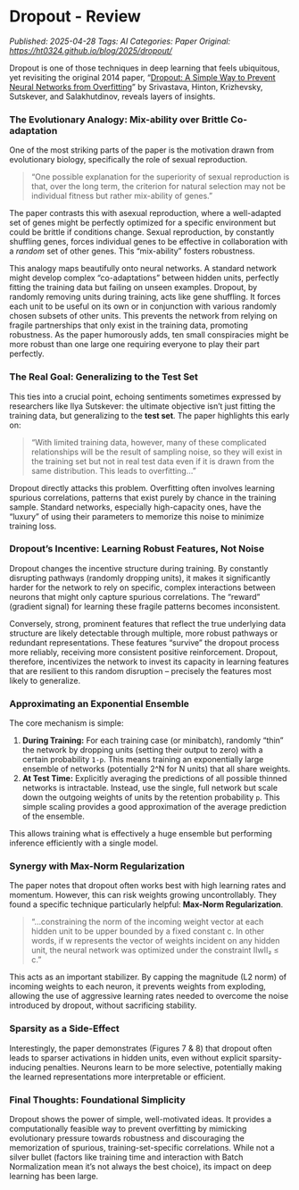 # Dropout - Review
_Published: 2025-04-28_
_Tags: AI_
_Categories: Paper_
_Original: https://ht0324.github.io/blog/2025/dropout/_

<p>Dropout is one of those techniques in deep learning that feels ubiquitous, yet revisiting the original 2014 paper, “<a href="https://jmlr.org/papers/v15/srivastava14a.html">Dropout: A Simple Way to Prevent Neural Networks from Overfitting</a>” by Srivastava, Hinton, Krizhevsky, Sutskever, and Salakhutdinov, reveals layers of insights.</p>

<h3 id="the-evolutionary-analogy-mix-ability-over-brittle-co-adaptation">The Evolutionary Analogy: Mix-ability over Brittle Co-adaptation</h3>

<p>One of the most striking parts of the paper is the motivation drawn from evolutionary biology, specifically the role of sexual reproduction.</p>

<blockquote>
  <p>“One possible explanation for the superiority of sexual reproduction is that, over the long term, the criterion for natural selection may not be individual fitness but rather mix-ability of genes.”</p>
</blockquote>

<p>The paper contrasts this with asexual reproduction, where a well-adapted set of genes might be perfectly optimized for a specific environment but could be brittle if conditions change. Sexual reproduction, by constantly shuffling genes, forces individual genes to be effective in collaboration with a <em>random</em> set of other genes. This “mix-ability” fosters robustness.</p>

<p>This analogy maps beautifully onto neural networks. A standard network might develop complex “co-adaptations” between hidden units, perfectly fitting the training data but failing on unseen examples. Dropout, by randomly removing units during training, acts like gene shuffling. It forces each unit to be useful on its own or in conjunction with various randomly chosen subsets of other units. This prevents the network from relying on fragile partnerships that only exist in the training data, promoting robustness. As the paper humorously adds, ten small conspiracies might be more robust than one large one requiring everyone to play their part perfectly.</p>

<h3 id="the-real-goal-generalizing-to-the-test-set">The Real Goal: Generalizing to the Test Set</h3>

<p>This ties into a crucial point, echoing sentiments sometimes expressed by researchers like Ilya Sutskever: the ultimate objective isn’t just fitting the training data, but generalizing to the <strong>test set</strong>. The paper highlights this early on:</p>

<blockquote>
  <p>“With limited training data, however, many of these complicated relationships will be the result of sampling noise, so they will exist in the training set but not in real test data even if it is drawn from the same distribution. This leads to overfitting…”</p>
</blockquote>

<p>Dropout directly attacks this problem. Overfitting often involves learning spurious correlations, patterns that exist purely by chance in the training sample. Standard networks, especially high-capacity ones, have the “luxury” of using their parameters to memorize this noise to minimize training loss.</p>

<h3 id="dropouts-incentive-learning-robust-features-not-noise">Dropout’s Incentive: Learning Robust Features, Not Noise</h3>

<p>Dropout changes the incentive structure during training. By constantly disrupting pathways (randomly dropping units), it makes it significantly harder for the network to rely on specific, complex interactions between neurons that might only capture spurious correlations. The “reward” (gradient signal) for learning these fragile patterns becomes inconsistent.</p>

<p>Conversely, strong, prominent features that reflect the true underlying data structure are likely detectable through multiple, more robust pathways or redundant representations. These features “survive” the dropout process more reliably, receiving more consistent positive reinforcement. Dropout, therefore, incentivizes the network to invest its capacity in learning features that are resilient to this random disruption – precisely the features most likely to generalize.</p>

<h3 id="approximating-an-exponential-ensemble">Approximating an Exponential Ensemble</h3>

<p>The core mechanism is simple:</p>
<ol>
  <li><strong>During Training:</strong> For each training case (or minibatch), randomly “thin” the network by dropping units (setting their output to zero) with a certain probability <code class="language-plaintext highlighter-rouge">1-p</code>. This means training an exponentially large ensemble of networks (potentially 2^N for N units) that all share weights.</li>
  <li><strong>At Test Time:</strong> Explicitly averaging the predictions of all possible thinned networks is intractable. Instead, use the single, full network but scale down the outgoing weights of units by the retention probability <code class="language-plaintext highlighter-rouge">p</code>. This simple scaling provides a good approximation of the average prediction of the ensemble.</li>
</ol>

<p>This allows training what is effectively a huge ensemble but performing inference efficiently with a single model.</p>

<h3 id="synergy-with-max-norm-regularization">Synergy with Max-Norm Regularization</h3>

<p>The paper notes that dropout often works best with high learning rates and momentum. However, this can risk weights growing uncontrollably. They found a specific technique particularly helpful: <strong>Max-Norm Regularization</strong>.</p>

<blockquote>
  <p>“…constraining the norm of the incoming weight vector at each hidden unit to be upper bounded by a fixed constant c. In other words, if w represents the vector of weights incident on any hidden unit, the neural network was optimized under the constraint IIwII₂ ≤ c.”</p>
</blockquote>

<p>This acts as an important stabilizer. By capping the magnitude (L2 norm) of incoming weights to each neuron, it prevents weights from exploding, allowing the use of aggressive learning rates needed to overcome the noise introduced by dropout, without sacrificing stability.</p>

<h3 id="sparsity-as-a-side-effect">Sparsity as a Side-Effect</h3>

<p>Interestingly, the paper demonstrates (Figures 7 &amp; 8) that dropout often leads to sparser activations in hidden units, even without explicit sparsity-inducing penalties. Neurons learn to be more selective, potentially making the learned representations more interpretable or efficient.</p>

<h3 id="final-thoughts-foundational-simplicity">Final Thoughts: Foundational Simplicity</h3>

<p>Dropout shows the power of simple, well-motivated ideas. It provides a computationally feasible way to prevent overfitting by mimicking evolutionary pressure towards robustness and discouraging the memorization of spurious, training-set-specific correlations. While not a silver bullet (factors like training time and interaction with Batch Normalization mean it’s not always the best choice), its impact on deep learning has been large.</p>
